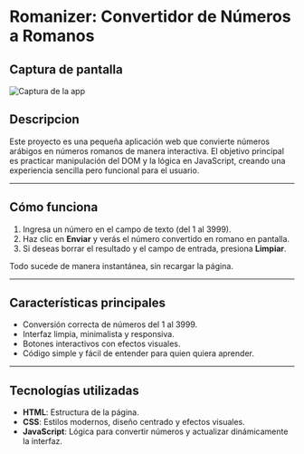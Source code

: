 # Romanizer: Convertidor de Números a Romanos

## Captura de pantalla

![Captura de la app](Screenshot.png/captura.png)

## Descripcion

Este proyecto es una pequeña aplicación web que convierte números arábigos en números romanos de manera interactiva. El objetivo principal es practicar manipulación del DOM y la lógica en JavaScript, creando una experiencia sencilla pero funcional para el usuario.

---

## Cómo funciona

1. Ingresa un número en el campo de texto (del 1 al 3999).
2. Haz clic en **Enviar** y verás el número convertido en romano en pantalla.
3. Si deseas borrar el resultado y el campo de entrada, presiona **Limpiar**.

Todo sucede de manera instantánea, sin recargar la página.

---

## Características principales

- Conversión correcta de números del 1 al 3999.
- Interfaz limpia, minimalista y responsiva.
- Botones interactivos con efectos visuales.
- Código simple y fácil de entender para quien quiera aprender.

---

## Tecnologías utilizadas

- **HTML**: Estructura de la página.
- **CSS**: Estilos modernos, diseño centrado y efectos visuales.
- **JavaScript**: Lógica para convertir números y actualizar dinámicamente la interfaz.
